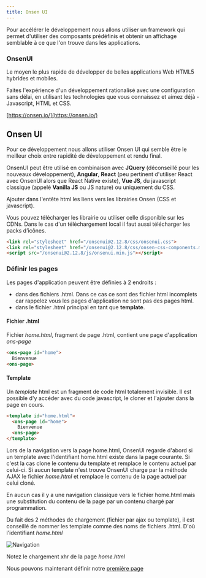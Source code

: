 ```yaml
---
title: Onsen UI
---
```


Pour accélérer le développement nous allons utiliser un framework qui permet d'utiliser des composants prédéfinis et obtenir un affichage semblable à ce que l'on trouve dans les applications.



### OnsenUI

Le moyen le plus rapide de développer de belles applications Web HTML5 hybrides et mobiles.

Faites l'expérience d'un développement rationalisé avec une configuration sans délai, en utilisant les technologies que vous connaissez et aimez déjà - Javascript, HTML et CSS.

[https://onsen.io/](https://onsen.io/)


## Onsen UI

Pour ce développement nous allons utiliser Onsen UI qui semble être le meilleur choix entre rapidité de développement et rendu final.

OnsenUI peut être utilisé en combinaison avec **JQuery** (déconseillé pour les nouveaux développement), **Angular**, **React** (peu pertinent d'utiliser React avec OnsenUI alors que React Native existe), **Vue JS**, du javascript classique (appelé **Vanilla JS** ou JS nature) ou uniquement du CSS.

Ajouter dans l'entête html les liens vers les librairies Onsen (CSS et javascript).

Vous pouvez télécharger les librairie ou utiliser celle disponible sur les CDNs. Dans le cas d'un téléchargement local il faut aussi télécharger les packs d’icônes.

```html
<link rel="stylesheet" href="/onsenui@2.12.8/css/onsenui.css">
<link rel="stylesheet" href="/onsenui@2.12.8/css/onsen-css-components.min.css">
<script src="/onsenui@2.12.8/js/onsenui.min.js"></script>
```


### Définir les pages

Les pages d'application peuvent être définies à 2 endroits :
- dans des fichiers .html. Dans ce cas ce sont des fichier html incomplets car rappelez vous les pages d'application ne sont pas des pages html.
- dans le fichier .html principal en tant que **template**.

#### Fichier .html

Fichier *home.html*, fragment de page .html, contient une page d'application *ons-page*

```html
<ons-page id="home">
  Bienvenue
<ons-page>
```

#### Template

Un *template* html est un fragment de code html totalement invisible. Il est possible d'y accéder avec du code javascript, le cloner et l'ajouter dans la page en cours.

```html
<template id="home.html">
  <ons-page id="home">
    Bienvenue
  <ons-page>
</template>
```

Lors de la navigation vers la page home.html, OnsenUI regarde d'abord si un template avec l'identifiant home.html existe dans la page courante. Si c'est la cas clone le contenu du template et remplace le contenu actuel par celui-ci. Si aucun template n'est trouve OnsenUI charge par la méthode AJAX le fichier *home.html* et remplace le contenu de la page actuel par celui cloné.

En aucun cas il y a une navigation classique vers le fichier home.html mais une substitution du contenu de la page par un contenu chargé par programmation.

Du fait des 2 méthodes de chargement (fichier par ajax ou template), il est conseillé de nommer les template comme des noms de fichiers .html. D'où l'identifiant *home.html*

![Navigation](xhr.png)

Notez le chargement xhr de la page *home.html*



<!--
Nous pouvons maintenant définir notre [page d'accueil](../home/)
-->

Nous pouvons maintenant définir notre [première page](../seance3/)
